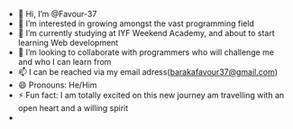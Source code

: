 - 👋 Hi, I’m @Favour-37
- 👀 I’m interested in growing amongst the vast programming field 
- 🌱 I’m currently studying at IYF Weekend Academy, and about to start learning Web development 
- 💞️ I’m looking to collaborate with programmers who will challenge me and who I can learn from 
- 📫 I can be reached via my email adress(barakafavour37@gmail.com)
- 😄 Pronouns: He/Him
- ⚡ Fun fact: I am totally excited on this new journey am travelling with an open heart and a willing spirit 
- 
